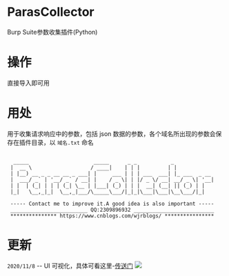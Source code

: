 # ParasCollector
Burp Suite参数收集插件(Python)

# 操作
直接导入即可用

# 用处
用于收集请求响应中的参数，包括 json 数据的参数，各个域名所出现的参数会保存在插件目录，以 `域名.txt` 命名
```

  _____                     _____      _ _           _             
 |  __ \                   / ____|    | | |         | |            
 | |__) __ _ _ __ __ _ ___| |     ___ | | | ___  ___| |_ ___  _ __ 
 |  ___/ _` | '__/ _` / __| |    / _ \| | |/ _ \/ __| __/ _ \| '__|
 | |  | (_| | | | (_| \__ | |___| (_) | | |  __| (__| || (_) | |   
 |_|   \__,_|_|  \__,_|___/\_____\___/|_|_|\___|\___|\__\___/|_|   

 ----- Contact me to improve it.A good idea is also important -----
 _________________________ QQ:2309896932 __________________________
 *************** https://www.cnblogs.com/wjrblogs/ ****************
```

# 更新
`2020/11/8`  --  UI 可视化，具体可看这里-[传送门](https://www.cnblogs.com/wjrblogs/p/13764361.html)
![](https://img2020.cnblogs.com/blog/1893076/202011/1893076-20201108150352367-588426600.png)
